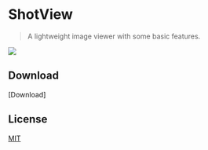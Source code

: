 # ShotView
> A lightweight image viewer with some basic features.

![](https://i.imgur.com/1m01K7O.png)

## Download

[Download]

## License

[MIT](LICENSE)

